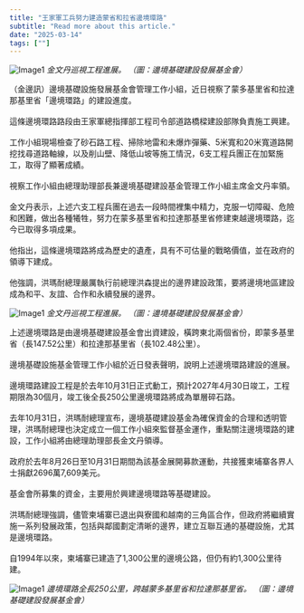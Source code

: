 ```yaml
---
title: "王家軍工兵努力建造蒙省和拉省邊境環路"
subtitle: "Read more about this article."
date: "2025-03-14"
tags: [""]
---
```


![Image1](/thumbnails/cambodia-border-roads.jpg "Meeting")
*金文丹巡視工程進展。 （圖：邊境基礎建設發展基金會）*

（金邊訊）邊境基礎設施發展基金會管理工作小組，近日視察了蒙多基里省和拉達那基里省「邊境環路」的建設進度。
<br/><br/>
這條邊境環路路段由王家軍總指揮部工程司令部道路橋樑建設部隊負責施工興建。
<br/><br/>
工作小組現場檢查了砂石路工程、掃除地雷和未爆炸彈藥、5米寬和20米寬道路開挖找尋道路軸線，以及削山壁、降低山坡等施工情況，6支工程兵團正在加緊施工，取得了顯著成績。
<br/><br/>
視察工作小組由總理助理部長兼邊境基礎建設基金管理工作小組主席金文丹率領。
<br/><br/>
金文丹表示，上述六支工程兵團在過去一段時間裡集中精力，克服一切障礙、危險和困難，做出各種犧牲，努力在蒙多基里省和拉達那基里省修建柬越邊境環路，迄今已取得多項成果。
<br/><br/>
他指出，這條邊境環路將成為歷史的遺產，具有不可估量的戰略價值，並在政府的領導下建成。
<br/><br/>
他強調，洪瑪耐總理嚴厲執行前總理洪森提出的邊界建設政策，要將邊境地區建設成為和平、友誼、合作和永續發展的邊界。

![Image1](/images/cambodia-border-roads/img1.jpg "Meeting")
*金文丹巡視工程進展。 （圖：邊境基礎建設發展基金會）*

上述邊境環路是由邊境基礎建設基金會出資建設，橫跨東北兩個省份，即蒙多基里省（長147.52公里）和拉達那基里省（長102.48公里）。
<br/><br/>
邊境基礎設施基金管理工作小組於近日發表聲明，說明上述邊境環路建設的進展。
<br/><br/>
邊境環路建設工程是於去年10月31日正式動工，預計2027年4月30日竣工，工程期限為30個月，竣工後全長250公里邊境環路將成為單層碎石路。
<br/><br/>
去年10月31日，洪瑪耐總理宣布，邊境基礎建設基金為確保資金的合理和透明管理，洪瑪耐總理也決定成立一個工作小組來監督基金運作，重點關注邊境環路的建設，工作小組將由總理助理部長金文丹領導。
<br/><br/>
政府於去年8月26日至10月31日期間為該基金展開募款運動，共接獲柬埔寨各界人士捐獻2696萬7,609美元。
<br/><br/>
基金會所募集的資金，主要用於興建邊境環路等基礎建設。
<br/><br/>
洪瑪耐總理強調，儘管柬埔寨已退出與寮國和越南的三角區合作，但政府將繼續實施一系列發展政策，包括與鄰國劃定清晰的邊界，建立互聯互通的基礎設施，尤其是邊境環路。
<br/><br/>
自1994年以來，柬埔寨已建造了1,300公里的邊境公路，但仍有約1,300公里待建。

![Image1](/images/cambodia-border-roads/img2.jpg "Meeting")
*邊境環路全長250公里，跨越蒙多基里省和拉達那基里省。 （圖：邊境基礎建設發展基金會）*

